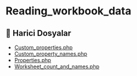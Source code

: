 # Reading_workbook_data

<!--Index-->

## 📂 Harici Dosyalar

- [Custom_properties.php](./Custom_properties.php)
- [Custom_property_names.php](./Custom_property_names.php)
- [Properties.php](./Properties.php)
- [Worksheet_count_and_names.php](./Worksheet_count_and_names.php)

<!--Index-->
